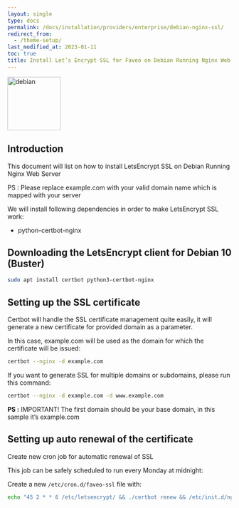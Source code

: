 ```yaml
---
layout: single
type: docs
permalink: /docs/installation/providers/enterprise/debian-nginx-ssl/
redirect_from:
  - /theme-setup/
last_modified_at: 2023-01-11
toc: true
title: Install Let’s Encrypt SSL for Faveo on Debian Running Nginx Web Server
---
```


<img alt="debian" src="https://upload.wikimedia.org/wikipedia/commons/thumb/4/4a/Debian-OpenLogo.svg/109px-Debian-OpenLogo.svg.png" width="120" height="120" />

## Introduction
This document will list on how to install LetsEncrypt SSL on Debian Running Nginx Web Server

PS : Please replace example.com with your valid domain name which is mapped with your server

We will install following dependencies in order to make LetsEncrypt SSL work:

- python-certbot-nginx


## Downloading the LetsEncrypt client for Debian 10 (Buster)

```sh
sudo apt install certbot python3-certbot-nginx
```
## Setting up the SSL certificate

Certbot will handle the SSL certificate management quite easily, it will generate a new certificate for provided domain as a parameter.

In this case, example.com will be used as the domain for which the certificate will be issued:

```sh
certbot --nginx -d example.com
```
If you want to generate SSL for multiple domains or subdomains, please run this command:

```sh
certbot --nginx -d example.com -d www.example.com
```
**PS :** IMPORTANT! The first domain should be your base domain, in this sample it’s example.com

## Setting up auto renewal of the certificate

Create new cron job for automatic renewal of SSL

This job can be safely scheduled to run every Monday at midnight:

Create a new `/etc/cron.d/faveo-ssl` file with:

```sh
echo "45 2 * * 6 /etc/letsencrypt/ && ./certbot renew && /etc/init.d/nginx restart " | sudo tee /etc/cron.d/faveo-ssl
```
